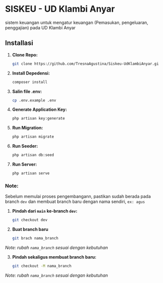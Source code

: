 # SISKEU - UD Klambi Anyar
sistem keuangan untuk mengatur keuangan (Pemasukan, pengeluaran, penggajian) pada UD Klambi Anyar

## Installasi
1. **Clone Repo:**
    ```bash
    git clone https://github.com/TresnaAgustina/Siskeu-UdKlambiAnyar.git

2. **Install Depedensi:**
   ```bash
   composer install

3. **Salin file .env:**
   ```bash
   cp .env.example .env

4. **Generate Application Key:**
   ```bash
   php artisan key:generate

5. **Run Migration:**
   ```bash
   php artisan migrate

6. **Run Seeder:**
   ```bash
   php artisan db:seed

7. **Run Server:**
   ```bash
   php artisan serve

### Note:
Sebelum memulai proses pengembangann, pastikan sudah berada pada branch `dev` dan membuat branch baru dengan nama sendiri, `ex: agus`
1. **Pindah dari `main` ke-branch `dev`:**
   ```bash
   git checkout dev

2. **Buat branch baru**
   ```bash
   git brach nama_branch
_Note: rubah `nama_branch` sesuai dengan kebutuhan_

3. **Pindah sekaligus membuat branch baru:**
   ```bash
   git checkout -M nama_branch
_Note: rubah `nama_branch` sesuai dengan kebutuhan_
